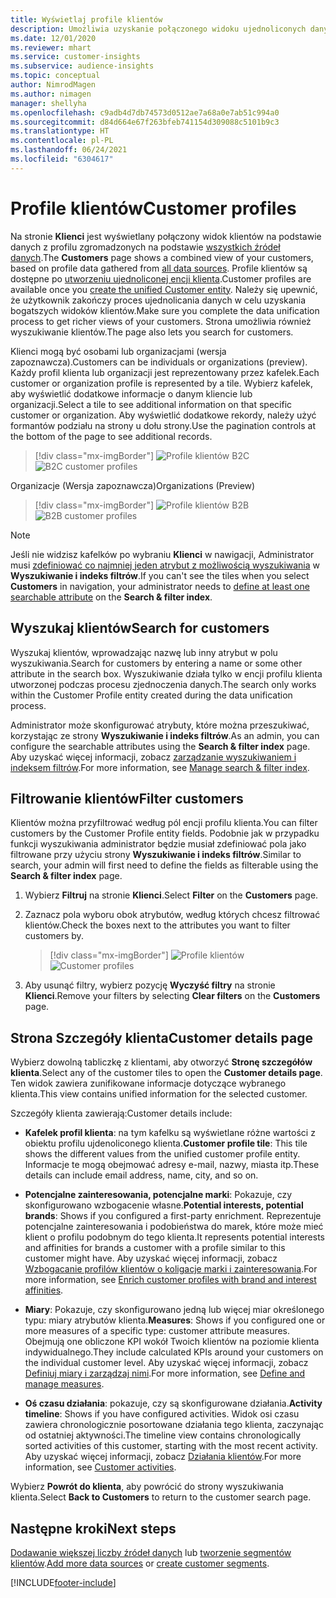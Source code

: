 ```yaml
---
title: Wyświetlaj profile klientów
description: Umożliwia uzyskanie połączonego widoku ujednoliconych danych klienta.
ms.date: 12/01/2020
ms.reviewer: mhart
ms.service: customer-insights
ms.subservice: audience-insights
ms.topic: conceptual
author: NimrodMagen
ms.author: nimagen
manager: shellyha
ms.openlocfilehash: c9adb4d7db74573d0512ae7a68a0e7ab51c994a0
ms.sourcegitcommit: d84d664e67f263bfeb741154d309088c5101b9c3
ms.translationtype: HT
ms.contentlocale: pl-PL
ms.lasthandoff: 06/24/2021
ms.locfileid: "6304617"
---
```

# <a name="customer-profiles"></a><span data-ttu-id="4adb9-103">Profile klientów</span><span class="sxs-lookup"><span data-stu-id="4adb9-103">Customer profiles</span></span>

<span data-ttu-id="4adb9-104">Na stronie **Klienci** jest wyświetlany połączony widok klientów na podstawie danych z profilu zgromadzonych na podstawie [wszystkich źródeł danych](data-sources.md).</span><span class="sxs-lookup"><span data-stu-id="4adb9-104">The **Customers** page shows a combined view of your customers, based on profile data gathered from [all data sources](data-sources.md).</span></span> <span data-ttu-id="4adb9-105">Profile klientów są dostępne po [utworzeniu ujednoliconej encji klienta](data-unification.md).</span><span class="sxs-lookup"><span data-stu-id="4adb9-105">Customer profiles are available once you [create the unified Customer entity](data-unification.md).</span></span> <span data-ttu-id="4adb9-106">Należy się upewnić, że użytkownik zakończy proces ujednolicania danych w celu uzyskania bogatszych widoków klientów.</span><span class="sxs-lookup"><span data-stu-id="4adb9-106">Make sure you complete the data unification process to get richer views of your customers.</span></span> <span data-ttu-id="4adb9-107">Strona umożliwia również wyszukiwanie klientów.</span><span class="sxs-lookup"><span data-stu-id="4adb9-107">The page also lets you search for customers.</span></span>

<span data-ttu-id="4adb9-108">Klienci mogą być osobami lub organizacjami (wersja zapoznawcza).</span><span class="sxs-lookup"><span data-stu-id="4adb9-108">Customers can be individuals or organizations (preview).</span></span> <span data-ttu-id="4adb9-109">Każdy profil klienta lub organizacji jest reprezentowany przez kafelek.</span><span class="sxs-lookup"><span data-stu-id="4adb9-109">Each customer or organization profile is represented by a tile.</span></span> <span data-ttu-id="4adb9-110">Wybierz kafelek, aby wyświetlić dodatkowe informacje o danym kliencie lub organizacji.</span><span class="sxs-lookup"><span data-stu-id="4adb9-110">Select a tile to see additional information on that specific customer or organization.</span></span> <span data-ttu-id="4adb9-111">Aby wyświetlić dodatkowe rekordy, należy użyć formantów podziału na strony u dołu strony.</span><span class="sxs-lookup"><span data-stu-id="4adb9-111">Use the pagination controls at the bottom of the page to see additional records.</span></span>

> [!div class="mx-imgBorder"] 
> <span data-ttu-id="4adb9-112">![Profile klientów B2C](media/profiles-customers.png "Profile klientów B2C")</span><span class="sxs-lookup"><span data-stu-id="4adb9-112">![B2C customer profiles](media/profiles-customers.png "B2C customer profiles")</span></span>

<span data-ttu-id="4adb9-113">Organizacje (Wersja zapoznawcza)</span><span class="sxs-lookup"><span data-stu-id="4adb9-113">Organizations (Preview)</span></span>
> [!div class="mx-imgBorder"] 
> <span data-ttu-id="4adb9-114">![Profile klientów B2B](media/profile-customers-b2b.png "Profile klientów B2B")</span><span class="sxs-lookup"><span data-stu-id="4adb9-114">![B2B customer profiles](media/profile-customers-b2b.png "B2B customer profiles")</span></span>

> [!NOTE]
> <span data-ttu-id="4adb9-115">Jeśli nie widzisz kafelków po wybraniu **Klienci** w nawigacji, Administrator musi [zdefiniować co najmniej jeden atrybut z możliwością wyszukiwania](search-filter-index.md) w **Wyszukiwanie i indeks filtrów**.</span><span class="sxs-lookup"><span data-stu-id="4adb9-115">If you can't see the tiles when you select **Customers** in navigation, your administrator needs to [define at least one searchable attribute](search-filter-index.md) on the **Search & filter index**.</span></span>

## <a name="search-for-customers"></a><span data-ttu-id="4adb9-116">Wyszukaj klientów</span><span class="sxs-lookup"><span data-stu-id="4adb9-116">Search for customers</span></span>

<span data-ttu-id="4adb9-117">Wyszukaj klientów, wprowadzając nazwę lub inny atrybut w polu wyszukiwania.</span><span class="sxs-lookup"><span data-stu-id="4adb9-117">Search for customers by entering a name or some other attribute in the search box.</span></span> <span data-ttu-id="4adb9-118">Wyszukiwanie działa tylko w encji profilu klienta utworzonej podczas procesu zjednoczenia danych.</span><span class="sxs-lookup"><span data-stu-id="4adb9-118">The search only works within the Customer Profile entity created during the data unification process.</span></span>

<span data-ttu-id="4adb9-119">Administrator może skonfigurować atrybuty, które można przeszukiwać, korzystając ze strony **Wyszukiwanie i indeks filtrów**.</span><span class="sxs-lookup"><span data-stu-id="4adb9-119">As an admin, you can configure the searchable attributes using the **Search & filter index** page.</span></span> <span data-ttu-id="4adb9-120">Aby uzyskać więcej informacji, zobacz [zarządzanie wyszukiwaniem i indeksem filtrów](search-filter-index.md).</span><span class="sxs-lookup"><span data-stu-id="4adb9-120">For more information, see [Manage search & filter index](search-filter-index.md).</span></span>

## <a name="filter-customers"></a><span data-ttu-id="4adb9-121">Filtrowanie klientów</span><span class="sxs-lookup"><span data-stu-id="4adb9-121">Filter customers</span></span>

<span data-ttu-id="4adb9-122">Klientów można przyfiltrować według pól encji profilu klienta.</span><span class="sxs-lookup"><span data-stu-id="4adb9-122">You can filter customers by the Customer Profile entity fields.</span></span> <span data-ttu-id="4adb9-123">Podobnie jak w przypadku funkcji wyszukiwania administrator będzie musiał zdefiniować pola jako filtrowane przy użyciu strony **Wyszukiwanie i indeks filtrów**.</span><span class="sxs-lookup"><span data-stu-id="4adb9-123">Similar to search, your admin will first need to define the fields as filterable using the **Search & filter index** page.</span></span>

1. <span data-ttu-id="4adb9-124">Wybierz **Filtruj** na stronie **Klienci**.</span><span class="sxs-lookup"><span data-stu-id="4adb9-124">Select **Filter** on the **Customers** page.</span></span>

2. <span data-ttu-id="4adb9-125">Zaznacz pola wyboru obok atrybutów, według których chcesz filtrować klientów.</span><span class="sxs-lookup"><span data-stu-id="4adb9-125">Check the boxes next to the attributes you want to filter customers by.</span></span>

   > [!div class="mx-imgBorder"] 
   > <span data-ttu-id="4adb9-126">![Profile klientów](media/profiles-customers3.png "Profile klientów")</span><span class="sxs-lookup"><span data-stu-id="4adb9-126">![Customer profiles](media/profiles-customers3.png "Customer profiles")</span></span>

3. <span data-ttu-id="4adb9-127">Aby usunąć filtry, wybierz pozycję **Wyczyść filtry** na stronie **Klienci**.</span><span class="sxs-lookup"><span data-stu-id="4adb9-127">Remove your filters by selecting **Clear filters** on the **Customers** page.</span></span>

##  <a name="customer-details-page"></a><span data-ttu-id="4adb9-128">Strona Szczegóły klienta</span><span class="sxs-lookup"><span data-stu-id="4adb9-128">Customer details page</span></span>

<span data-ttu-id="4adb9-129">Wybierz dowolną tabliczkę z klientami, aby otworzyć **Stronę szczegółów klienta**.</span><span class="sxs-lookup"><span data-stu-id="4adb9-129">Select any of the customer tiles to open the **Customer details page**.</span></span> <span data-ttu-id="4adb9-130">Ten widok zawiera zunifikowane informacje dotyczące wybranego klienta.</span><span class="sxs-lookup"><span data-stu-id="4adb9-130">This view contains unified information for the selected customer.</span></span>

<span data-ttu-id="4adb9-131">Szczegóły klienta zawierają:</span><span class="sxs-lookup"><span data-stu-id="4adb9-131">Customer details include:</span></span>

-   <span data-ttu-id="4adb9-132">**Kafelek profil klienta**: na tym kafelku są wyświetlane różne wartości z obiektu profilu ujdenoliconego klienta.</span><span class="sxs-lookup"><span data-stu-id="4adb9-132">**Customer profile tile**: This tile shows the different values from the unified customer profile entity.</span></span> <span data-ttu-id="4adb9-133">Informacje te mogą obejmować adresy e-mail, nazwy, miasta itp.</span><span class="sxs-lookup"><span data-stu-id="4adb9-133">These details can include email address, name, city, and so on.</span></span> 

-   <span data-ttu-id="4adb9-134">**Potencjalne zainteresowania, potencjalne marki**: Pokazuje, czy skonfigurowano wzbogacenie własne.</span><span class="sxs-lookup"><span data-stu-id="4adb9-134">**Potential interests, potential brands**: Shows if you configured a first-party enrichment.</span></span> <span data-ttu-id="4adb9-135">Reprezentuje potencjalne zainteresowania i podobieństwa do marek, które może mieć klient o profilu podobnym do tego klienta.</span><span class="sxs-lookup"><span data-stu-id="4adb9-135">It represents potential interests and affinities for brands a customer with a profile similar to this customer might have.</span></span> <span data-ttu-id="4adb9-136">Aby uzyskać więcej informacji, zobacz [Wzbogacanie profilów klientów o koligacje marki i zainteresowania](enrichment-microsoft.md).</span><span class="sxs-lookup"><span data-stu-id="4adb9-136">For more information, see [Enrich customer profiles with brand and interest affinities](enrichment-microsoft.md).</span></span>

-   <span data-ttu-id="4adb9-137">**Miary**: Pokazuje, czy skonfigurowano jedną lub więcej miar określonego typu: miary atrybutów klienta.</span><span class="sxs-lookup"><span data-stu-id="4adb9-137">**Measures**: Shows if you configured one or more measures of a specific type: customer attribute measures.</span></span> <span data-ttu-id="4adb9-138">Obejmują one obliczone KPI wokół Twoich klientów na poziomie klienta indywidualnego.</span><span class="sxs-lookup"><span data-stu-id="4adb9-138">They include calculated KPIs around your customers on the individual customer level.</span></span> <span data-ttu-id="4adb9-139">Aby uzyskać więcej informacji, zobacz [Definiuj miary i zarządzaj nimi](measures.md).</span><span class="sxs-lookup"><span data-stu-id="4adb9-139">For more information, see [Define and manage measures](measures.md).</span></span>

-   <span data-ttu-id="4adb9-140">**Oś czasu działania**: pokazuje, czy są skonfigurowane działania.</span><span class="sxs-lookup"><span data-stu-id="4adb9-140">**Activity timeline**: Shows if you have configured activities.</span></span> <span data-ttu-id="4adb9-141">Widok osi czasu zawiera chronologicznie posortowane działania tego klienta, zaczynając od ostatniej aktywności.</span><span class="sxs-lookup"><span data-stu-id="4adb9-141">The timeline view contains chronologically sorted activities of this customer, starting with the most recent activity.</span></span> <span data-ttu-id="4adb9-142">Aby uzyskać więcej informacji, zobacz [Działania klientów](activities.md).</span><span class="sxs-lookup"><span data-stu-id="4adb9-142">For more information, see [Customer activities](activities.md).</span></span>

<span data-ttu-id="4adb9-143">Wybierz **Powrót do klienta**, aby powrócić do strony wyszukiwania klienta.</span><span class="sxs-lookup"><span data-stu-id="4adb9-143">Select **Back to Customers** to return to the customer search page.</span></span>

## <a name="next-steps"></a><span data-ttu-id="4adb9-144">Następne kroki</span><span class="sxs-lookup"><span data-stu-id="4adb9-144">Next steps</span></span>

<span data-ttu-id="4adb9-145">[Dodawanie większej liczby źródeł danych](data-sources.md) lub [tworzenie segmentów klientów](segments.md).</span><span class="sxs-lookup"><span data-stu-id="4adb9-145">[Add more data sources](data-sources.md) or [create customer segments](segments.md).</span></span>


[!INCLUDE[footer-include](../includes/footer-banner.md)]
